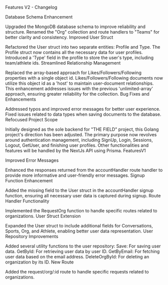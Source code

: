 Features V2 - Changelog

Database Schema Enhancement

Upgraded the MongoDB database schema to improve reliability and structure.
Renamed the "Org" collection and route handlers to "Teams" for better clarity and consistency.
Improved User Struct

Refactored the User struct into two separate entities: Profile and Type.
The Profile struct now contains all the necessary data for user profiles.
Introduced a 'Type' field in the profile to store the user's type, including team/athlete ids.
Streamlined Relationship Management

Replaced the array-based approach for Likes/Followers/Following properties with a single object id.
Likes/Followers/Following documents now utilize this object id as a 'host' to maintain user-document relationships.
This enhancement addresses issues with the previous 'unlimited-array' approach, ensuring greater reliability for the collection.
Bug Fixes and Enhancements

Addressed typos and improved error messages for better user experience.
Fixed issues related to data types when saving documents to the database.
Refocused Project Scope

Initially designed as the sole backend for "THE FIELD" project, this Golang project's direction has been adjusted.
The primary purpose now revolves around authentication management, including SignUp, Login, Sessions, Logout, GetUser, and finishing user profiles.
Other functionalities and features will be handled by the NextJs API using Prisma.
FeaturesV1

Improved Error Messages

Enhanced the responses returned from the accountHandler route handler to provide more informative and user-friendly error messages.
Signup Function Enhancement

Added the missing field to the User struct in the accountHandler signup function, ensuring all necessary user data is captured during signup.
Route Handler Functionality

Implemented the RequestOrg function to handle specific routes related to organizations.
User Struct Extension

Expanded the User struct to include additional fields for Conversations, Sports, Org, and Athlete, enabling better user data representation.
User Repository Improvements

Added several utility functions to the user repository:
Save: For saving user data.
GetById: For retrieving user data by user ID.
GetByEmail: For fetching user data based on the email address.
DeleteOrgById: For deleting an organization by its ID.
New Route

Added the request/org/:id route to handle specific requests related to organizations.
